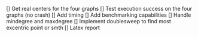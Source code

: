 [] Get real centers for the four graphs
[] Test execution success on the four graphs (no crash)
[] Add timing
[] Add benchmarking capabilities
[] Handle mindegree and maxdegree
[] Implement doublesweep to find most excentric point or smth
[] Latex report
